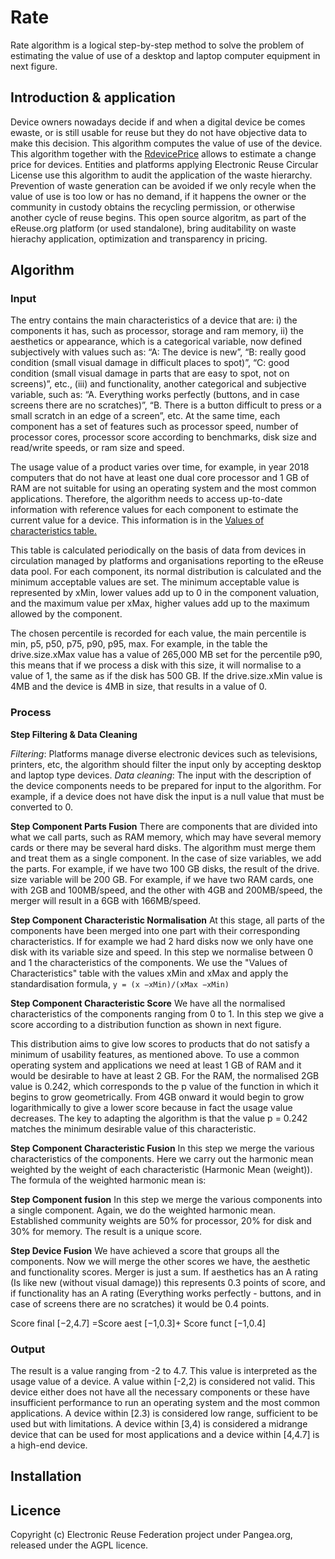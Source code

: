 # Rate

Rate algorithm is a logical step-by-step method to solve the problem of estimating the value of use of a desktop and laptop computer equipment in next figure.

## Introduction & application 

Device owners nowadays decide if and when a digital device be comes ewaste, or is still usable for reuse but they do not have objective data to make this decision. This algorithm computes the value of use of the device. This algorithm together with the [RdevicePrice](https://github.com/eReuse/Rdeviceprice) allows to estimate a change price for devices. Entities and platforms applying Electronic Reuse Circular License use this algorithm to audit the application of the waste hierarchy. Prevention of waste generation can be avoided if we only recyle when the value of use is too low or has no demand, if it happens the owner or the community in custody obtains the recycling permission, or otherwise another cycle of reuse begins. This open source algoritm, as part of the eReuse.org platform (or used standalone), bring auditability on waste hierachy application, optimization and transparency in pricing. 

## Algorithm

### Input

The entry contains the main characteristics of a device that are: i) the components it has, such as processor, storage and ram memory, ii) the aesthetics or appearance, which is a categorical variable, now defined subjectively with values such as: “A: The device is new”, “B: really good condition (small visual damage in difficult places to spot)”, “C: good condition (small visual damage in parts that are easy to spot, not on screens)”, etc., (iii) and functionality, another categorical and subjective variable, such as: “A. Everything works perfectly (buttons, and in case screens there are no scratches)”, “B. There is a button difficult to press or a small scratch in an edge of a screen”, etc. At the same time, each component has a set of features such as processor speed, number of processor cores, processor score according to benchmarks, disk size and read/write speeds, or ram size and speed. 

The usage value of a product varies over time, for example, in year 2018 computers that do not have at least one dual core processor and 1 GB of RAM are not suitable for using an operating system and the most common applications. Therefore, the algorithm needs to access
up-to-date information with reference values for each component to estimate the current value for a device. This information is in the [Values of characteristics table.](https://github.com/eReuse/Rdevicescore/blob/master/data/models.csv)

This table is calculated periodically on the basis of data from devices in circulation managed by platforms and organisations reporting to the eReuse data pool. For each component, its normal distribution is calculated and the minimum acceptable values are set. The minimum acceptable value is represented by xMin, lower values add up to 0 in the component valuation, and the maximum value per xMax, higher values add up to the maximum allowed by the component.

The chosen percentile is recorded for each value, the main percentile is min, p5, p50, p75, p90, p95, max. For example, in the table the drive.size.xMax value has a value of 265,000 MB set for the percentile p90, this means that if we process a disk with this size, it will normalise to a value of 1, the same as if the disk has 500 GB. If the drive.size.xMin value is 4MB and the device is 4MB in size, that results in a value of 0.

### Process
**Step Filtering & Data Cleaning**

*Filtering*: Platforms manage diverse electronic devices such as televisions, printers, etc, the algorithm should filter the input only by accepting desktop and laptop type devices.
*Data cleaning*: The input with the description of the device components needs to be prepared for input to the algorithm. For example, if a device does not have disk the input is a null value that must be converted to 0.

**Step Component Parts Fusion**
There are components that are divided into what we call parts, such as RAM memory, which may have several memory cards or there may be several hard disks. The algorithm must merge them and treat them as a single component. In the case of size variables, we add the parts. For example, if we have two 100 GB disks, the result of the drive. size variable will be 200 GB. For example, if we have two RAM cards, one with 2GB and 100MB/speed, and the other with 4GB and 200MB/speed, the merger will result in a 6GB with 166MB/speed.

**Step Component Characteristic Normalisation**
At this stage, all parts of the components have been merged into one part with their corresponding characteristics. If for example we had 2 hard disks now we only have one disk with its variable size and speed. In this step we normalise between 0 and 1 the characteristics of the components. We use the "Values of Characteristics" table with
the values xMin and xMax and apply the standardisation formula, 
`y = (x −xMin)/(xMax −xMin)`

**Step Component Characteristic Score**
We have all the normalised characteristics of the components ranging from 0 to 1. In this step we give a score according to a distribution function as shown in next figure.

This distribution aims to give low scores to products that do not satisfy a minimum of usability features, as mentioned above. To use a common operating system and applications we need at least 1 GB of RAM and it would be desirable to have at least 2 GB. For the RAM,
the normalised 2GB value is 0.242, which corresponds to the p value of the function in which it begins to grow geometrically. From 4GB onward it would begin to grow logarithmically to give a lower score because in fact the usage value decreases. The key to adapting the algorithm is that the value p = 0.242 matches the minimum desirable
value of this characteristic.

**Step Component Characteristic Fusion**
In this step we merge the various characteristics of the components. Here we carry out the harmonic mean weighted by the weight of each characteristic (Harmonic Mean (weight)). The formula of the weighted harmonic mean is:

**Step Component fusion**
In this step we merge the various components into a single component. Again, we do the weighted harmonic mean. Established community weights are 50% for processor, 20% for disk and 30% for memory. The result is a unique score.

**Step Device Fusion**
We have achieved a score that groups all the components. Now we will merge the other scores we have, the aesthetic and functionality scores. Merger is just a sum. If aesthetics has an A rating (Is like new (without visual damage)) this represents 0.3 points of score, and if
functionality has an A rating (Everything works perfectly - buttons, and in case of screens there are no scratches) it would be 0.4 points.

Score final [−2,4.7] =Score aest [−1,0.3]+ Score funct [−1,0.4]

### Output
The result is a value ranging from -2 to 4.7. This value is interpreted as the usage value of a device. A value within [-2,2) is considered not valid. This device either does not have all the necessary components or these have insufficient performance to run an operating system and the most common applications. A device within [2.3) is considered low range, sufficient to be used but with limitations. A device within [3,4) is considered a midrange device that can be used for most applications and a device within [4,4.7] is a high-end device.

## Installation

## Licence

Copyright (c) Electronic Reuse Federation project under Pangea.org, released under the AGPL licence.
